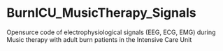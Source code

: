 # BurnICU_MusicTherapy_Signals
Opensurce code of electrophysiological signals (EEG, ECG, EMG) during Music therapy with adult burn patients in the Intensive Care Unit
